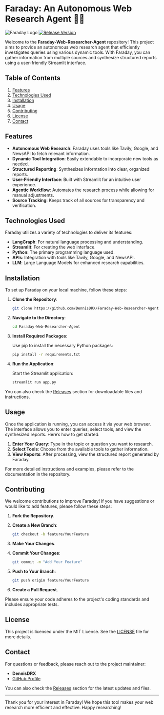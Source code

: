 # Faraday: An Autonomous Web Research Agent 🕵️‍♀️

![Faraday Logo](https://img.shields.io/badge/Faraday-Web-Researcher-Agent-brightgreen.svg)
[![Release Version](https://img.shields.io/github/v/release/DennisDRX/Faraday-Web-Researcher-Agent)](https://github.com/DennisDRX/Faraday-Web-Researcher-Agent/releases)

Welcome to the **Faraday-Web-Researcher-Agent** repository! This project aims to provide an autonomous web research agent that efficiently investigates queries using various dynamic tools. With Faraday, you can gather information from multiple sources and synthesize structured reports using a user-friendly Streamlit interface.

## Table of Contents

1. [Features](#features)
2. [Technologies Used](#technologies-used)
3. [Installation](#installation)
4. [Usage](#usage)
5. [Contributing](#contributing)
6. [License](#license)
7. [Contact](#contact)

## Features

- **Autonomous Web Research**: Faraday uses tools like Tavily, Google, and NewsAPI to fetch relevant information.
- **Dynamic Tool Integration**: Easily extendable to incorporate new tools as needed.
- **Structured Reporting**: Synthesizes information into clear, organized reports.
- **User-Friendly Interface**: Built with Streamlit for an intuitive user experience.
- **Agentic Workflow**: Automates the research process while allowing for manual adjustments.
- **Source Tracking**: Keeps track of all sources for transparency and verification.

## Technologies Used

Faraday utilizes a variety of technologies to deliver its features:

- **LangGraph**: For natural language processing and understanding.
- **Streamlit**: For creating the web interface.
- **Python**: The primary programming language used.
- **APIs**: Integration with tools like Tavily, Google, and NewsAPI.
- **LLM**: Large Language Models for enhanced research capabilities.

## Installation

To set up Faraday on your local machine, follow these steps:

1. **Clone the Repository**:

   ```bash
   git clone https://github.com/DennisDRX/Faraday-Web-Researcher-Agent.git
   ```

2. **Navigate to the Directory**:

   ```bash
   cd Faraday-Web-Researcher-Agent
   ```

3. **Install Required Packages**:

   Use pip to install the necessary Python packages:

   ```bash
   pip install -r requirements.txt
   ```

4. **Run the Application**:

   Start the Streamlit application:

   ```bash
   streamlit run app.py
   ```

You can also check the [Releases](https://github.com/DennisDRX/Faraday-Web-Researcher-Agent/releases) section for downloadable files and instructions.

## Usage

Once the application is running, you can access it via your web browser. The interface allows you to enter queries, select tools, and view the synthesized reports. Here’s how to get started:

1. **Enter Your Query**: Type in the topic or question you want to research.
2. **Select Tools**: Choose from the available tools to gather information.
3. **View Reports**: After processing, view the structured report generated by Faraday.

For more detailed instructions and examples, please refer to the documentation in the repository.

## Contributing

We welcome contributions to improve Faraday! If you have suggestions or would like to add features, please follow these steps:

1. **Fork the Repository**.
2. **Create a New Branch**: 

   ```bash
   git checkout -b feature/YourFeature
   ```

3. **Make Your Changes**.
4. **Commit Your Changes**:

   ```bash
   git commit -m "Add Your Feature"
   ```

5. **Push to Your Branch**:

   ```bash
   git push origin feature/YourFeature
   ```

6. **Create a Pull Request**.

Please ensure your code adheres to the project's coding standards and includes appropriate tests.

## License

This project is licensed under the MIT License. See the [LICENSE](LICENSE) file for more details.

## Contact

For questions or feedback, please reach out to the project maintainer:

- **DennisDRX**
- [GitHub Profile](https://github.com/DennisDRX)

You can also check the [Releases](https://github.com/DennisDRX/Faraday-Web-Researcher-Agent/releases) section for the latest updates and files.

---

Thank you for your interest in Faraday! We hope this tool makes your web research more efficient and effective. Happy researching!